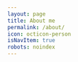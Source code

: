 ```yaml
---
layout: page
title: About me
permalink: /about/
icon: octicon-person
isNavItem: true
robots: noindex
---
```

